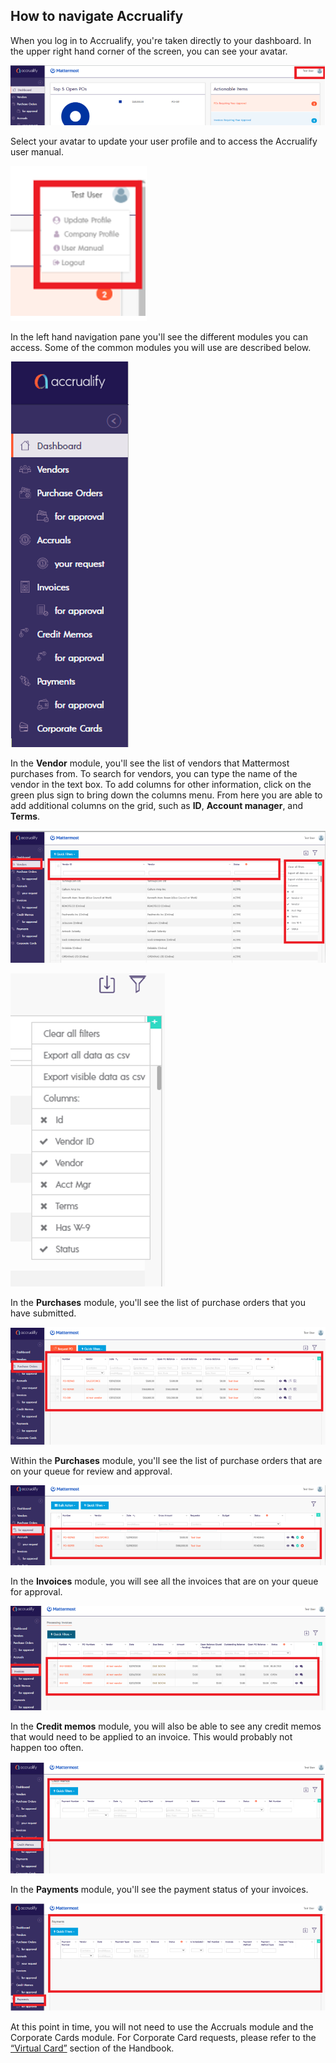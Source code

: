 ## How to navigate Accrualify

When you log in to Accrualify, you're taken directly to your dashboard. In the upper right hand corner of the screen, you can see your avatar.

![](../../../../.gitbook/assets/How-to-navigate-Accrualify-1.PNG)

Select your avatar to update your user profile and to access the Accrualify user manual.

![](../../../../.gitbook/assets/How-to-navigate-Accrualify-2.PNG)

In the left hand navigation pane you'll see the different modules you can access. Some of the common modules you will use are described below.

![](../../../../.gitbook/assets/How-to-navigate-Accrualify-3.PNG)

In the **Vendor** module, you'll see the list of vendors that Mattermost purchases from. To search for vendors, you can type the name of the vendor in the text box. To add columns for other information, click on the green plus sign to bring down the columns menu. From here you are able to add additional columns on the grid, such as **ID**, **Account manager**, and **Terms**.

![](../../../../.gitbook/assets/How-to-navigate-Accrualify-4.PNG)

![](../../../../.gitbook/assets/How-to-navigate-Accrualify-5.PNG)

In the **Purchases** module, you'll see the list of purchase orders that you have submitted.

![](../../../../.gitbook/assets/How-to-navigate-Accrualify-6.PNG)

Within the **Purchases** module, you'll see the list of purchase orders that are on your queue for review and approval.

![](../../../../.gitbook/assets/How-to-navigate-Accrualify-7.PNG)

In the **Invoices** module, you will see all the invoices that are on your queue for approval.

![](../../../../.gitbook/assets/How-to-navigate-Accrualify-8.PNG)

In the **Credit memos** module, you will also be able to see any credit memos that would need to be applied to an invoice. This would probably not happen too often.

![](../../../../.gitbook/assets/How-to-navigate-Accrualify-9.PNG)

In the **Payments** module, you'll see the payment status of your invoices.

![](../../../../.gitbook/assets/How-to-navigate-Accrualify-10.PNG)

At this point in time, you will not need to use the Accruals module and the Corporate Cards module. For Corporate Card requests, please refer to the [“Virtual Card”](https://handbook.mattermost.com/operations/finance/spending-company-money/procurement/request-a-divvy-virtual-credit-card) section of the Handbook.
